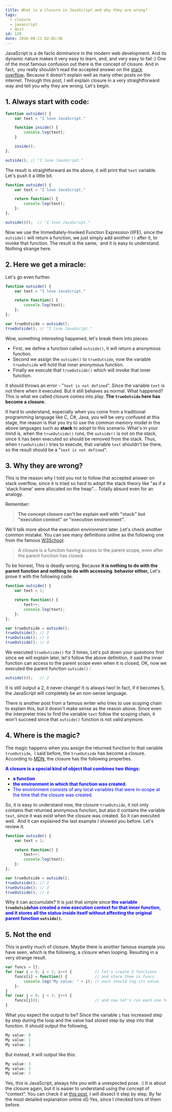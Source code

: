 ```yaml
---
title: What is a closure in JavaScript and why they are wrong?
tags:
  - closure
  - javascript
  - quiz
id: 128
date: 2016-08-21 02:05:56
---
```


JavaScript is a de facto dominance in the modern web development. And its dynamic nature makes it very easy to learn, and, and very easy to fail :) One of the most famous confusion out there is the concept of closure. And in fact,  you really shouldn't read the accepted answer on the [stack overflow](http://stackoverflow.com/questions/111102/how-do-JavaScript-closures-work)**.** Because it doesn't explain well as many other posts on the internet. Through this post, I will explain closure in a very straightforward way and tell you why they are wrong. Let's begin.

<!--more-->

## 1. Always start with code:

```JavaScript
function outside() {
    var text = "I love JavaScript."

    function inside() {
        console.log(text);
    }

    inside();
};

outside(); // "I love JavaScript."
```
The result is straightforward as the above, it will print that `text` variable. Let's push it a little bit.
```JavaScript
function outside() {
    var text = "I love JavaScript."

    return function() {
        console.log(text);
    };
};

outside()();  // "I love JavaScript."
```
Now we use the Immediately-Invoked Function Expression (IIFE), since the `outside()` will return a function, we just simply add another `()` after it, to invoke that function. The result is the same,  and it is easy to understand. Nothing strange here.

## 2. Here we get a miracle:
Let's go even further.

```JavaScript
function outside() {
    var text = "I love JavaScript."

    return function() {
        console.log(text);
    };
};

var trueOutside = outside();
trueOutside(); // "I love JavaScript."
```

Wow, something interesting happened, let's break them into pieces:

*   First, we define a function called `outside()`, it will return a anonymous function.
*   Second we assign the `outside()` to `trueOutside`, now the variable `trueOutside` will hold that inner anonymous function.
*   Finally we execute that `trueOutside()` which will invoke that inner function.

It should throws an error - "`text is not defined`". Since the variable `text` is not there when it executed. But it still behaves as normal. What happened? This is what we called closure comes into play. **The `trueOutside` here has become a closure.**

It hard to understand, especially when you come from a traditional programming language like C, C#, Java, you will be very confused at this stage, the reason is that you try to use the common memory model in the above languages such as <span style="color: #000000;">**stack**</span> to adopt to this scenario. What's in your mind is, when the `trueOutside()` runs, the `outside()` is not on the stack, since it has been executed so should be removed from the stack. Thus, when `trueOutside()` tries to execute, that variable `text` shouldn't be there, so the result should be a "`text is not defined`".

## 3. **Why they are wrong?**

This is the reason why I told you not to follow that accepted answer on stack overflow, since it is tried so hard to adopt the stack theory like "as if a 'stack frame' were allocated on the heap"... Totally absurd even for an analogy.

Remember:
> **The concept closure can't be explain well with "stack" but "execution context" or "execution environment".**

We'll talk more about the execution environment later. Let's check another common mistake. You can see many definitions online as the following one from the famous [W3School](http://www.w3schools.com/js/js_function_closures.asp):
> A closure is a function having access to the parent scope, even after the parent function has closed.

To be honest, This is deadly wrong. Because **it is nothing to do with the parent function and nothing to do with accessing  behavior either,** Let's prove it with the following code.

```JavaScript
function outside() {
    var text = 1;

    return function() {
        text++;
        console.log(text);
    };
};

var trueOutside = outside();
trueOutside(); // 2
trueOutside(); // 3
trueOutside(); // 4
```
We executed `trueOutside()` for 3 times, Let's put down your questions first since we will explain later, let's follow the above definition, it said the inner function can access to the parent scope even when it is closed, OK, now we executed the parent function `outside()` :

```JavaScript
outside()();   // 2
```

It is still output a 2, it never change! It is always two! In fact, if it becomes 5, the JavaScript will completely be an non-sense language.

There is another post from a famous writer who tries to use scoping chain to explain this, but it doesn't make sense as the reason above. Since even the interpreter tries to find the variable `text` follow the scoping chain, it won't succeed since that `outside()` function is not valid anymore.

## 4. Where is the magic?

The magic happens when you assign the returned function to that variable `trueOutside`,  I said before, the `trueOutside` has become a closure. According to [MDN](https://developer.mozilla.org/en-US/docs/Web/JavaScript/Closures), the closure has the following properties.

**<span style="color: #0000ff;">A closure is a special kind of object that combines two things:</span>**

*   **<span style="color: #0000ff;">a function</span>**
*   **<span style="color: #0000ff;">the environment in which that function was created.</span>**
*   <span style="color: #0000ff;">The environment consists of any local variables that were in-scope at the time that the closure was created.</span>

So, it is easy to understand now, the closure `trueOutside`, it not only contains that returned anonymous function, but also it contains the variable `text`, since it was exist when the closure was created. So it can executed well.  And it can explained the last example I showed you before. Let's review it.

```JavaScript
function outside() {
    var text = 1;

    return function() {
        text++;
        console.log(text);
    };
};

var trueOutside = outside();
trueOutside(); // 2
trueOutside(); // 3
trueOutside(); // 4
```

Why it can accumulate? It is just that simple since **<span style="color: #0000ff;">the variable</span> `trueOutside`<span style="color: #0000ff;">has created a new execution context for that inner function, and it stores all the status inside itself without affecting the original parent function</span> `outside()`.**

## 5. Not the end

This is pretty much of closure. Maybe there is another famous example you have seen, which is the following, a closure when looping. Resulting in a very strange result.
```JavaScript
var funcs = [];
for (var i = 0; i < 3; i++) {          // let's create 3 functions
    funcs[i] = function() {            // and store them in funcs
        console.log("My value: " + i); // each should log its value.
    };
}
for (var j = 0; j < 3; j++) {
    funcs[j]();                        // and now let's run each one to see
}
```
What you expect the output to be? Since the variable `i` has increased step by step during the loop and the value had stored step by step into that function. It should output the following,

```JavaScript
My value: 0
My value: 1
My value: 2
```

But instead, it will output like this:

```JavaScript
My value: 3
My value: 3
My value: 3
```

Yes, this is JavaScript, always hits you with a unexpected pose. :) It is about the closure again, but it is easier to understand using the concept of "context". You can check it at [this post](/2016/08/25/why-not-making-functions-within-a-loop-in-javascript/), I will dissect it step by step. By far the most detailed explanation online xD Yes, since I checked tons of them before.

